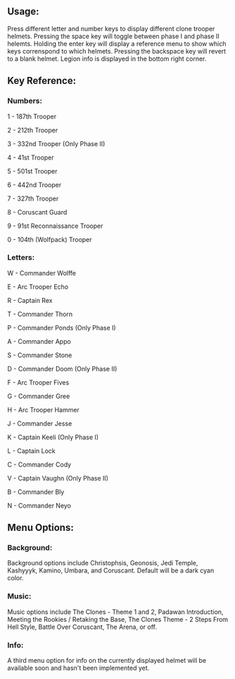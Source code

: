 ## Usage:
Press different letter and number keys to display different clone trooper helmets. Pressing the space key will toggle between phase I and phase II helemts. Holding the enter key will display a reference menu to show which keys correnspond to which helmets. Pressing the backspace key will revert to a blank helmet. Legion info is displayed in the bottom right corner. 

## Key Reference:

### Numbers:
1 - 187th Trooper

2 - 212th Trooper

3 - 332nd Trooper (Only Phase II)

4 - 41st Trooper

5 - 501st Trooper

6 - 442nd Trooper

7 - 327th Trooper

8 - Coruscant Guard

9 - 91st Reconnaissance Trooper

0 - 104th (Wolfpack) Trooper

### Letters:

W - Commander Wolffe

E - Arc Trooper Echo

R - Captain Rex

T - Commander Thorn

P - Commander Ponds (Only Phase I)  

A - Commander Appo

S - Commander Stone

D - Commander Doom (Only Phase II)

F - Arc Trooper Fives

G - Commander Gree

H - Arc Trooper Hammer

J - Commander Jesse

K - Captain Keeli (Only Phase I)

L - Captain Lock

C - Commander Cody

V - Captain Vaughn (Only Phase II)

B - Commander Bly

N - Commander Neyo

## Menu Options:
### Background: 
Background options include Christophsis, Geonosis, Jedi Temple, Kashyyyk, Kamino, Umbara, and Coruscant. Default will be a dark cyan color. 

### Music:
Music options include The Clones - Theme 1 and 2, Padawan Introduction, Meeting the Rookies / Retaking the Base, The Clones Theme - 2 Steps From Hell Style, Battle Over Coruscant, The Arena, or off. 

### Info:
A third menu option for info on the currently displayed helmet will be available soon and hasn't been implemented yet. 
